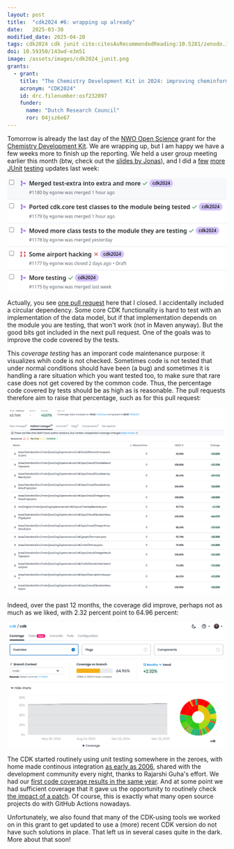 ```yaml
---
layout: post
title:  "cdk2024 #6: wrapping up already"
date:   2025-03-30
modified_date: 2025-04-20
tags: cdk2024 cdk junit cito:citesAsRecommendedReading:10.5281/zenodo.15058009
doi: 10.59350/143wd-e3m51
image: /assets/images/cdk2024_junit.png
grants:
  - grant:
    title: "The Chemistry Development Kit in 2024: improving cheminformatics research"
    acronym: "CDK2024"
    id: drc.filenumber:osf232097
    funder:
      name: "Dutch Research Council"
      ror: 04jsz6e67
---
```


Tomorrow is already the last day of the [NWO Open Science](https://www.nwo.nl/en/researchprogrammes/open-science/open-science-fund) grant
for the [Chemistry Development Kit](https://cdk.github.io/). We are wrapping up, but I am happy we have a few weeks more
to finish up the reporting. We held a user group meeting earlier this month (btw, check out the [slides by Jonas](https://doi.org/10.5281/zenodo.15058009)),
and I did a [few](https://github.com/cdk/cdk/pull/1175) [more](https://github.com/cdk/cdk/pull/1178)
[JUnit](https://github.com/cdk/cdk/pull/1179) [testing](https://github.com/cdk/cdk/pull/1180) updates last week:

![](/assets/images/cdk2024_junit.png)

Actually, you see [one pull request](https://github.com/cdk/cdk/pull/1177) here that I closed. I accidentally included a
circular dependency. Some core CDK functionality is hard to test with an implementation of the data model, but if that
implementation depends on the module you are testing, that won't work (not in Maven anyway). But the good bits got included
in the next pull request. One of the goals was to improve the code covered by the tests.

This *coverage testing* has an imporant code maintenance purpose: it visualizes whih code is not checked. Sometimes
code is not tested that under normal conditions should have been (a bug) and sometimes it is handling a rare situation
which you want tested too, to make sure that rare case does not get covered by the common code. Thus, the percentage
code covered by tests should be as high as is reasonable. The pull requests therefore aim to raise that percentage,
such as for this pull request:

![](/assets/images/cdk2024_coverage.png)

Indeed, over the past 12 months, the coverage did improve, perhaps not as much as we liked, with 2.32 percent point
to 64.96 percent:

![](/assets/images/cdk2024_coverage2.png)

The CDK started routinely using unit testing somewhere in the zeroes, with home made continous integration
[as early as 2006](https://chem-bla-ics.linkedchemistry.info/2006/05/01/nightly-cdk-builds-now-available.html),
shared with the development community every night, thanks to Rajarshi Guha's effort. We had our
[first code coverage results in the same year](https://chem-bla-ics.linkedchemistry.info/2006/11/28/code-coverage-making-sure-your-code-is.html).
And at some point we had sufficient coverage that it gave us the opportunity to routinely check
[the impact of a patch](https://chem-bla-ics.linkedchemistry.info/2007/11/07/comparing-junit-test-results-between.html).
Of course, this is exactly what many open source projects do with GitHub Actions nowadays.

Unfortunately, we also found that many of the CDK-using tools we worked on in this grant to get updated to
use a (more) recent CDK version do not have such solutions in place. That left us in several cases quite
in the dark. More about that soon!

